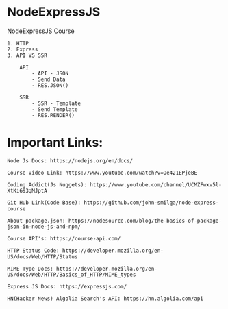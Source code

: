 # NodeExpressJS
NodeExpressJS Course

    1. HTTP
    2. Express
    3. API VS SSR 

        API
            - API - JSON
            - Send Data
            - RES.JSON()

        SSR
            - SSR - Template
            - Send Template
            - RES.RENDER()

# Important Links:

    Node Js Docs: https://nodejs.org/en/docs/

    Course Video Link: https://www.youtube.com/watch?v=Oe421EPjeBE

    Coding Addict(Js Nuggets): https://www.youtube.com/channel/UCMZFwxv5l-XtKi693qMJptA

    Git Hub Link(Code Base): https://github.com/john-smilga/node-express-course

    About package.json: https://nodesource.com/blog/the-basics-of-package-json-in-node-js-and-npm/

    Course API's: https://course-api.com/

    HTTP Status Code: https://developer.mozilla.org/en-US/docs/Web/HTTP/Status

    MIME Type Docs: https://developer.mozilla.org/en-US/docs/Web/HTTP/Basics_of_HTTP/MIME_types

    Express JS Docs: https://expressjs.com/

    HN(Hacker News) Algolia Search's API: https://hn.algolia.com/api

    